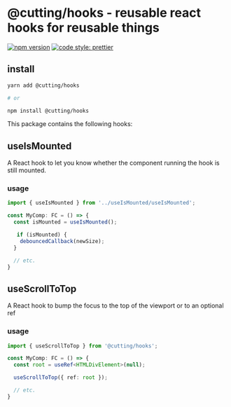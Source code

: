# @cutting/hooks - reusable react hooks for reusable things

[![npm version](https://img.shields.io/npm/v/@cutting/hooks.svg)](https://www.npmjs.com/package/@cutting/hooks)
[![code style: prettier](https://img.shields.io/badge/code_style-prettier-ff69b4.svg)](https://github.com/prettier/prettier)

## install 

```sh
yarn add @cutting/hooks

# or

npm install @cutting/hooks
```

This package contains the following hooks:

## useIsMounted

A React hook to let you know whether the component running the hook is still mounted.

### usage

```ts
import { useIsMounted } from '../useIsMounted/useIsMounted';

const MyComp: FC = () => {
  const isMounted = useIsMounted();

   if (isMounted) {
    debouncedCallback(newSize);
  }

  // etc.
}
```

## useScrollToTop

A React hook to bump the focus to the top of the viewport or to an optional ref

### usage

```ts
import { useScrollToTop } from '@cutting/hooks';

const MyComp: FC = () => {
  const root = useRef<HTMLDivElement>(null);

  useScrollToTop({ ref: root });

  // etc.
}
```
